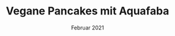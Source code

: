 ---
layout: recipe
title:  "Vegane Pancakes mit Aquafaba"
image: vegane-pancakes-mit-aquafaba.jpeg
date: 20. Februar 2021

authorName: Talitha Mellor
category: Frühstück 

yield: 4
prepTime: 5
cookTime: 10

ingredients:
- 100 ml Aquafaba 
- 1 Pck. Sahnesteif
- 160g Mehl
- 1/2 Pck. Backpulver
- 200ml Pflanzenmilch
- 2 TL Vanillezucker 
- 2 EL Ahornsirup 
- Kokosöl für die Pfanne

directions:
- Aquafaba (das Wasser aus dem Glas Kichererbsen - schmeckt wirklich völlig neutral!) mit Sahnesteif steif schlagen). 
- Trockene Zutaten mischen, Milch und Sirup dazu geben und unterrühren. 
- Diese Mischung dann vorsichtig unter das aufgeschlagene Aquafaba heben und in einer beschichteten Pfanne in etwas Kokosöl Pancakes ausbacken. 
---